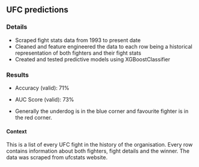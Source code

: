 ## UFC predictions

### Details

- Scraped fight stats data from 1993 to present date
- Cleaned and feature engineered the data to each row being a historical representation of both fighters and their fight stats
- Created and tested predictive models using XGBoostClassifier

### Results

- Accuracy (valid): 71%
- AUC Score (valid): 73%

- Generally the underdog is in the blue corner and favourite fighter is in the red corner.

#### Context

This is a list of every UFC fight in the history of the organisation. 
Every row contains information about both fighters, fight details and the winner. 
The data was scraped from ufcstats website.
